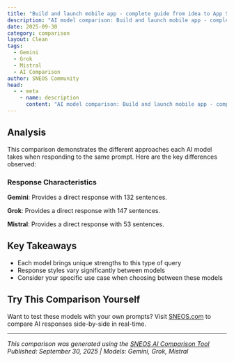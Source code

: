 ```yaml
---
title: "Build and launch mobile app - complete guide from idea to App Store"
description: "AI model comparison: Build and launch mobile app - complete guide from idea to App Store..."
date: 2025-09-30
category: comparison
layout: Clean
tags:
  - Gemini
  - Grok
  - Mistral
  - AI Comparison
author: SNEOS Community
head:
  - - meta
    - name: description
      content: "AI model comparison: Build and launch mobile app - complete guide from idea to App Store..."
---
```


<ChatComparison
  title="Build and launch mobile app - complete guide from idea to App Store"
  prompt="Build and launch mobile app - complete guide from idea to App Store"
  :responses='{"Gemini": "## Building and Launching a Mobile App: A Complete Guide\n\nThis guide provides a comprehensive roadmap for building and launching a successful mobile app, from the initial idea to its presence in the App Store.\n\n**Phase 1: Ideation \u0026 Validation**\n\n1. **The Idea:**\n * **Identify a problem:** What frustration do you experience? What needs are unmet in your community? What can be done better?\n * **Define your target audience:** Who will use this app? Be specific: demographics, tech-savviness, needs, pain points.\n * **Clearly state your app\u0027s purpose:** What core problem does it solve for the user? Keep it concise and easy to understand.\n * **Outline key features:** What functionalities are essential to achieve the app\u0027s purpose? Focus on the Minimum Viable Product (MVP) first.\n\n2. **Market Research:**\n * **Competitive Analysis:**\n * **Identify competitors:** Search for similar apps in the app stores. Analyze their strengths, weaknesses, user reviews, pricing models.\n * **Find your unique selling proposition (USP):** How will your app stand out? What will make users choose yours over the competition?\n * **Market Demand:**\n * **Keyword research:** Use tools like Google Keyword Planner, App Annie, or Sensor Tower to analyze search trends and competition for relevant keywords.\n * **Survey your target audience:** Use online surveys (Google Forms, SurveyMonkey), social media polls, or user interviews to gather feedback on your idea.\n\n3. **Validation:**\n * **Create a landing page:** Describe your app, its features, and benefits. Collect email addresses of interested users. Measure sign-up rates as a gauge of interest.\n * **Develop a simple prototype:** Use tools like Figma, Adobe XD, or InVision to create interactive mockups of your app\u0027s screens. Get user feedback on the usability and design.\n * **User Testing:** Present your prototype to potential users and observe how they interact with it. Gather feedback on usability, features, and overall experience.\n\n**Phase 2: Planning \u0026 Design**\n\n4. **Define Scope \u0026 Features (MVP):**\n * **Prioritize features:** Focus on the most crucial features for your MVP. These are the features that solve the core problem and provide the most value to users.\n * **Document features:** Clearly describe each feature, its functionality, and how it will benefit the user.\n * **Define success metrics:** How will you measure the success of your app? Key performance indicators (KPIs) can include downloads, active users, retention rate, and conversion rate.\n\n5. **Wireframing \u0026 User Flow:**\n * **Wireframes:** Create low-fidelity sketches of each screen in your app. Focus on the layout, content placement, and user interactions.\n * **User Flow:** Map out the user journey through the app. Visualize how users will navigate between screens and complete tasks.\n\n6. **UI/UX Design:**\n * **User Interface (UI):** Design the visual elements of your app, including colors, typography, icons, and buttons. Ensure a consistent and visually appealing design.\n * **User Experience (UX):** Focus on creating a seamless and intuitive experience for users. Optimize the app for usability, accessibility, and engagement.\n * **Branding:** Incorporate your brand identity into the app\u0027s design. Use consistent colors, logos, and messaging to reinforce your brand.\n\n7. **Technical Specifications:**\n * **Platform Choice:** Decide whether to build for iOS (Apple App Store), Android (Google Play Store), or both. Consider your target audience and development budget.\n * **Development Approach:**\n * **Native Development:** Develop separate apps for iOS and Android using platform-specific languages (Swift/Objective-C for iOS, Java/Kotlin for Android). Offers the best performance and access to device features.\n * **Cross-Platform Development:** Use a single codebase to build apps for both iOS and Android using frameworks like React Native, Flutter, or Xamarin. Can save time and money, but may have performance limitations.\n * **Hybrid Development:** Use web technologies (HTML, CSS, JavaScript) wrapped in a native container. Suitable for simple apps, but may not offer the best user experience.\n * **API Integrations:** Identify any third-party APIs that your app will need to integrate with (e.g., payment gateways, social media logins, mapping services).\n * **Database:** Choose a database to store your app\u0027s data (e.g., Firebase, MongoDB, AWS).\n\n**Phase 3: Development \u0026 Testing**\n\n8. **App Development:**\n * **Choose a development team:**\n * **In-house team:** Hire developers, designers, and project managers to build your app. Provides more control and flexibility.\n * **Freelancers:** Hire individual freelancers to handle specific tasks. Can be more cost-effective, but requires careful management.\n * **Development agency:** Outsource the entire development process to a specialized agency. Offers expertise and experience.\n * **Agile Development:** Use an agile development methodology to break down the project into smaller sprints and iterate based on feedback.\n * **Version Control:** Use a version control system (e.g., Git) to track changes to the codebase and collaborate effectively.\n\n9. **Testing:**\n * **Unit Testing:** Test individual components of the app to ensure they function correctly.\n * **Integration Testing:** Test how different components of the app interact with each other.\n * **System Testing:** Test the entire app as a whole to ensure it meets all requirements.\n * **User Acceptance Testing (UAT):** Have a group of representative users test the app and provide feedback.\n * **Beta Testing:** Release a beta version of the app to a wider audience for testing and feedback. Use tools like TestFlight (iOS) or Google Play Beta Testing (Android).\n * **Performance Testing:** Test the app\u0027s performance under different loads and conditions.\n * **Security Testing:** Identify and address any security vulnerabilities in the app.\n\n**Phase 4: Launch \u0026 Marketing**\n\n10. **App Store Optimization (ASO):**\n * **Keyword Research:** Identify relevant keywords that users will use to search for your app.\n * **App Title \u0026 Description:** Craft a compelling app title and description that highlights the app\u0027s key features and benefits. Use relevant keywords.\n * **App Icons \u0026 Screenshots:** Create visually appealing app icons and screenshots that showcase the app\u0027s user interface and functionality.\n * **App Preview Video:** Create a short video that demonstrates the app\u0027s features and benefits.\n * **Category Selection:** Choose the most relevant category for your app in the app stores.\n\n11. **Pre-Launch Marketing:**\n * **Build a Website/Landing Page:** Create a website or landing page for your app to showcase its features and benefits. Collect email addresses.\n * **Social Media Marketing:** Create social media accounts for your app and start building a following.\n * **Content Marketing:** Create blog posts, articles, and other content related to your app and its target audience.\n * **Email Marketing:** Send out email newsletters to your subscribers to keep them updated on your app\u0027s progress.\n * **Press Releases:** Send out press releases to announce your app\u0027s launch to relevant media outlets.\n * **Influencer Marketing:** Partner with influencers in your niche to promote your app to their followers.\n\n12. **App Store Submission:**\n * **Follow App Store Guidelines:** Carefully review the app store guidelines for iOS and Android and ensure your app complies with all requirements.\n * **Create an App Store Listing:** Fill out all the required information for your app listing, including the app title, description, keywords, screenshots, and video.\n * **Submit Your App:** Submit your app to the app stores for review.\n\n13. **Launch \u0026 Post-Launch Marketing:**\n * **Announce the Launch:** Officially announce the launch of your app through social media, email, and other marketing channels.\n * **Monitor App Performance:** Track key metrics such as downloads, active users, retention rate, and conversion rate.\n * **Gather User Feedback:** Encourage users to provide feedback on your app through reviews and ratings.\n * **Address Bug Fixes \u0026 Updates:** Release regular bug fixes and updates to improve the app\u0027s performance and address user feedback.\n * **Paid Advertising:** Consider using paid advertising channels such as Google Ads and Apple Search Ads to promote your app.\n * **Community Building:** Engage with your users and build a community around your app.\n\n**Phase 5: Maintenance \u0026 Growth**\n\n14. **Ongoing Maintenance:**\n * **Bug Fixes:** Continuously monitor for bugs and address them promptly.\n * **Security Updates:** Stay up-to-date on security vulnerabilities and release security updates as needed.\n * **Platform Updates:** Ensure your app is compatible with the latest versions of iOS and Android.\n * **Server Maintenance:** Maintain the server infrastructure that supports your app.\n\n15. **Iteration \u0026 Improvements:**\n * **Analyze User Data:** Use analytics to understand how users are interacting with your app.\n * **Gather User Feedback:** Continuously collect user feedback through surveys, reviews, and support tickets.\n * **Prioritize New Features:** Identify and prioritize new features and improvements based on user feedback and market trends.\n * **Release Regular Updates:** Release regular updates with new features, improvements, and bug fixes.\n\n16. **Monetization (If Applicable):**\n * **Choose a monetization model:**\n * **In-App Purchases (IAP):** Offer virtual goods, premium features, or subscriptions within the app.\n * **Subscriptions:** Charge users a recurring fee for access to the app\u0027s features.\n * **Advertising:** Display ads within the app.\n * **Freemium:** Offer a basic version of the app for free and charge for premium features.\n * **Paid App:** Charge users a one-time fee to download the app.\n * **Optimize for Revenue:** Experiment with different monetization strategies and optimize your app to maximize revenue.\n\n**Tools \u0026 Resources:**\n\n* **Prototyping:** Figma, Adobe XD, InVision\n* **Development:** Android Studio, Xcode, React Native, Flutter\n* **Analytics:** Google Analytics, Firebase Analytics, Mixpanel\n* **App Store Optimization:** App Annie, Sensor Tower\n* **Project Management:** Asana, Trello, Jira\n\n**Key Takeaways:**\n\n* **Focus on solving a real problem for a specific audience.**\n* **Validate your idea early and often.**\n* **Prioritize the user experience.**\n* **Develop a Minimum Viable Product (MVP) first.**\n* **Test thoroughly before launching.**\n* **Market your app effectively.**\n* **Continuously iterate and improve your app based on user feedback.**\n\nThis guide provides a comprehensive overview of the app development and launch process. Remember to adapt it to your specific needs and circumstances. Good luck!\n", "Grok": "Building and launching a mobile app is a detailed and multi-step process that involves planning, designing, developing, testing, and marketing. This comprehensive guide will walk you through the process from ideation to launching your app on the App Store (iOS) or Google Play Store (Android).\n\n---\n\n### **Phase 1: Ideation and Planning**\n1. **Define Your App Idea**\n - Identify a problem or need in the market that your app can solve.\n - Brainstorm unique features or value propositions that will make your app stand out.\n - Validate your idea by conducting market research and gathering feedback from potential users.\n\n2. **Conduct Market Research**\n - Analyze competitors: Download and study similar apps to understand their strengths and weaknesses (e.g., UI/UX, features, reviews).\n - Identify your target audience: Define their demographics, preferences, and behaviors.\n - Assess market demand: Use tools like Google Trends, App Store/Play Store rankings, or surveys to gauge interest.\n\n3. **Create a Business Plan**\n - Define your app\u2019s purpose and revenue model (e.g., freemium, in-app purchases, subscriptions, ads).\n - Estimate costs (development, design, marketing, and ongoing maintenance).\n - Set Key Performance Indicators (KPIs) like downloads, user retention, or revenue goals.\n\n4. **Develop a Minimum Viable Product (MVP) Plan**\n - List core features that are essential for the first version of your app.\n - Avoid overloading the MVP with too many features; focus on solving the primary problem.\n\n5. **Choose a Platform**\n - Decide whether to build for iOS, Android, or both (based on your target audience and budget).\n - Consider cross-platform frameworks like Flutter or React Native for simultaneous development on both platforms.\n - Note: iOS users often have higher spending power, while Android has a larger global user base.\n\n---\n\n### **Phase 2: Design and Prototyping**\n1. **Create Wireframes**\n - Sketch the layout and flow of your app to visualize the user journey.\n - Use tools like Figma, Sketch, or Balsamiq to create wireframes.\n\n2. **Design the User Interface (UI) and User Experience (UX)**\n - Focus on intuitive navigation and simplicity.\n - Follow platform-specific design guidelines (e.g., Apple\u2019s Human Interface Guidelines for iOS, Material Design for Android).\n - Use tools like Adobe XD or Figma to create high-fidelity designs.\n\n3. **Build a Prototype**\n - Develop an interactive prototype to test the app\u2019s flow and get early feedback.\n - Tools like InVision or Marvel can help create clickable prototypes.\n\n4. **Test the Prototype**\n - Share the prototype with potential users or stakeholders for feedback.\n - Iterate based on suggestions to refine the design.\n\n---\n\n### **Phase 3: Development**\n1. **Choose the Right Technology Stack**\n - **Native Development**:\n - iOS: Swift or Objective-C (using Xcode).\n - Android: Kotlin or Java (using Android Studio).\n - **Cross-Platform Development**:\n - Frameworks like Flutter (Dart), React Native (JavaScript), or Xamarin.\n - Choose based on budget, performance needs, and long-term goals.\n\n2. **Set Up the Development Environment**\n - Install necessary IDEs (Xcode for iOS, Android Studio for Android).\n - Set up version control (e.g., GitHub or GitLab) for collaboration and code management.\n\n3. **Build the App**\n - Follow agile development practices, breaking the project into sprints to build features iteratively.\n - Develop the frontend (UI) and backend (server, APIs, database) simultaneously if needed.\n - Use cloud services like Firebase, AWS, or Google Cloud for backend infrastructure.\n\n4. **Integrate Essential Features**\n - User authentication (login/signup via email, social media, etc.).\n - Push notifications for engagement.\n - Analytics tools (e.g., Firebase Analytics, Mixpanel) to track user behavior.\n\n5. **Ensure Scalability and Security**\n - Optimize the app for performance and scalability.\n - Implement security measures like data encryption, secure APIs, and compliance with regulations (e.g., GDPR for European users).\n\n---\n\n### **Phase 4: Testing**\n1. **Perform Functional Testing**\n - Test each feature to ensure it works as intended.\n - Use tools like TestFlight (iOS beta testing) or Google Play Console (Android beta testing).\n\n2. **Conduct Usability Testing**\n - Observe real users interacting with the app to identify pain points.\n - Refine the app based on feedback.\n\n3. **Test for Compatibility**\n - Test on multiple devices, screen sizes, and operating system versions.\n - Use emulators or physical devices for thorough testing.\n\n4. **Perform Performance Testing**\n - Check for app crashes, loading times, and battery consumption.\n - Tools like BrowserStack or Sauce Labs can help with cross-device testing.\n\n5. **Debug and Fix Issues**\n - Address bugs and optimize the app for smooth performance.\n\n---\n\n### **Phase 5: Pre-Launch Preparation**\n1. **Prepare App Store Assets**\n - Create a compelling app icon, screenshots, and promotional videos.\n - Write an engaging app description with relevant keywords for App Store Optimization (ASO).\n - Design promotional banners and social media graphics.\n\n2. **Set Up Developer Accounts**\n - **iOS (App Store)**: Register for the Apple Developer Program ($99/year).\n - **Android (Google Play Store)**: Create a Google Play Developer account ($25 one-time fee).\n - Complete necessary profiles, including payment and tax information.\n\n3. **Comply with Guidelines**\n - Ensure your app meets Apple\u2019s App Store Review Guidelines and Google Play Store policies.\n - Pay attention to privacy policies, especially for apps handling user data.\n\n4. **Plan a Marketing Strategy**\n - Build a landing page or website for your app.\n - Use social media, email marketing, and influencer partnerships to create buzz.\n - Consider paid ads (Google Ads, Facebook Ads) targeting your audience.\n - Reach out to tech blogs or app review sites for coverage.\n\n---\n\n### **Phase 6: Launching the App**\n1. **Submit the App for Review**\n - **iOS**: Upload your app to App Store Connect, fill out metadata, and submit for review (review time: 1-7 days).\n - **Android**: Upload your app bundle (.aab) or APK to Google Play Console and roll out to production (review time: a few hours to 3 days).\n\n2. **Monitor the Launch**\n - Track initial downloads, user feedback, and reviews.\n - Respond to user queries and address negative feedback promptly.\n\n3. **Promote the App**\n - Announce the launch through social media, newsletters, and press releases.\n - Offer limited-time promotions or discounts (if applicable).\n - Encourage users to leave positive reviews and ratings.\n\n---\n\n### **Phase 7: Post-Launch Activities**\n1. **Analyze Performance**\n - Use analytics tools to monitor KPIs like user acquisition, retention, and engagement.\n - Identify areas for improvement based on data.\n\n2. **Release Updates**\n - Fix bugs and add new features based on user feedback.\n - Roll out updates regularly to keep users engaged.\n\n3. **Scale Marketing Efforts**\n - Experiment with new marketing channels and strategies.\n - Focus on user retention through personalized push notifications or loyalty programs.\n\n4. **Optimize for ASO**\n - Update app store listings with relevant keywords.\n - Encourage ratings and reviews to improve visibility.\n\n5. **Plan for Growth**\n - Expand to new platforms if you started with just one (e.g., launch on Android after iOS).\n - Explore international markets by localizing your app (language, currency, etc.).\n\n---\n\n### **Tools and Resources**\n- **Design**: Figma, Sketch, Adobe XD, InVision.\n- **Development**: Xcode, Android Studio, Flutter, React Native.\n- **Testing**: TestFlight, BrowserStack, Sauce Labs.\n- **Analytics**: Firebase, Mixpanel, Google Analytics.\n- **Marketing**: Google Ads, Facebook Ads, Mailchimp for email campaigns.\n\n---\n\n### **Estimated Costs and Timeline**\n- **Cost**: \n - MVP development: $5,000\u2013$50,000 (depending on complexity and whether you hire a freelancer, agency, or build in-house).\n - Marketing: $1,000\u2013$10,000 for initial campaigns.\n - Developer accounts: $99/year (Apple), $25 one-time (Google).\n- **Timeline**: \n - Planning and Design: 2\u20134 weeks.\n - Development: 2\u20136 months for an MVP.\n - Testing and Launch: 2\u20134 weeks.\n - Total: 3\u20139 months for a basic app.\n\n---\n\n### **Tips for Success**\n- Start small with an MVP to test the market before investing heavily.\n- Focus on user experience; a poorly designed app will struggle to retain users.\n- Engage with your audience through social media and support channels.\n- Stay updated on platform policies and industry trends.\n\nBy following this guide, you can systematically take your app from an idea to a successful launch on the App Store or Google Play Store. If you\u2019re new to app development, consider partnering with experienced developers or agencies to ensure a smoother process. Good luck! \uD83D\uDE80\n\nIf you have specific questions or need guidance on a particular step (e.g., choosing a tech stack or designing the UI), let me know!", "Mistral": "Creating and launching a mobile app involves several steps, from conceptualizing the idea to publishing it on the App Store. Here\u2019s a comprehensive guide to help you through the process:\n\n### 1. Idea Generation and Validation\n- **Identify a Problem**: Start by identifying a problem that your app will solve.\n- **Market Research**: Conduct market research to understand your target audience, competitors, and market trends.\n- **Validate the Idea**: Use surveys, interviews, or create a landing page to gauge interest.\n\n### 2. Planning and Strategy\n- **Define Objectives**: Clearly define the objectives and goals of your app.\n- **Create a Business Plan**: Outline your business model, revenue streams, and marketing strategy.\n- **Set a Budget**: Determine your budget for development, marketing, and ongoing maintenance.\n\n### 3. Design\n- **Wireframing**: Create wireframes to outline the basic structure and layout of your app.\n- **Prototyping**: Develop a prototype to visualize the user interface and user experience (UI/UX).\n- **Design Guidelines**: Follow platform-specific design guidelines (iOS Human Interface Guidelines, Android Material Design).\n\n### 4. Development\n- **Choose a Platform**: Decide whether you will develop for iOS, Android, or both.\n- **Select a Development Approach**: Choose between native development (Swift/Objective-C for iOS, Kotlin/Java for Android) or cross-platform development (React Native, Flutter).\n- **Set Up Development Environment**: Install necessary tools like Xcode for iOS or Android Studio for Android.\n- **Develop MVP**: Start with a Minimum Viable Product (MVP) to test key features.\n- **Backend Development**: Set up servers, databases, and APIs if your app requires backend services.\n- **Testing**: Conduct thorough testing, including unit testing, integration testing, and user acceptance testing (UAT).\n\n### 5. Pre-Launch Preparation\n- **Beta Testing**: Release a beta version to a small group of users to gather feedback.\n- **Optimize Performance**: Ensure the app is optimized for performance, including load times and battery usage.\n- **Security**: Implement security measures to protect user data.\n- **Compliance**: Ensure your app complies with legal requirements, such as GDPR or CCPA.\n\n### 6. App Store Submission\n- **Create Developer Accounts**: Register for an Apple Developer account and/or Google Play Developer account.\n- **Prepare Metadata**: Write a compelling app description, keywords, and screenshots.\n- **Submit for Review**: Follow the submission guidelines for each platform.\n - **iOS**: Use App Store Connect to submit your app.\n - **Android**: Use Google Play Console to submit your app.\n- **Address Feedback**: Be prepared to address any feedback or rejections from the review process.\n\n### 7. Launch\n- **Marketing Campaign**: Launch a marketing campaign to promote your app through social media, email marketing, and press releases.\n- **App Store Optimization (ASO)**: Optimize your app store listing to improve visibility and downloads.\n- **Monitor Analytics**: Use analytics tools to monitor user engagement and app performance.\n\n### 8. Post-Launch\n- **User Feedback**: Collect and analyze user feedback to identify areas for improvement.\n- **Updates and Maintenance**: Regularly update your app to fix bugs, add new features, and improve performance.\n- **Engage Users**: Use push notifications, in-app messages, and social media to keep users engaged.\n\n### 9. Monetization\n- **Choose a Monetization Strategy**: Decide on a monetization model such as in-app purchases, subscriptions, ads, or a freemium model.\n- **Implement Monetization**: Integrate payment gateways and ad networks as needed.\n\n### 10. Continuous Improvement\n- **Iterate**: Continuously iterate on your app based on user feedback and market trends.\n- **Stay Updated**: Keep up with the latest technologies and platform updates to ensure your app remains competitive.\n\n### Tools and Resources\n- **Design Tools**: Sketch, Figma, Adobe XD.\n- **Development Tools**: Xcode, Android Studio, Visual Studio Code.\n- **Testing Tools**: TestFlight, Firebase Test Lab.\n- **Analytics Tools**: Google Analytics, Mixpanel, Firebase Analytics.\n- **Marketing Tools**: Mailchimp, Hootsuite, Buffer.\n\n### Conclusion\nLaunching a mobile app is a multi-step process that requires careful planning, execution, and continuous improvement. By following this guide, you can turn your app idea into a successful product on the App Store."}' 
  published-date="22:46"
/>

## Analysis

This comparison demonstrates the different approaches each AI model takes when responding to the same prompt. Here are the key differences observed:

### Response Characteristics

**Gemini**: Provides a direct response with 132 sentences. 

**Grok**: Provides a direct response with 147 sentences. 

**Mistral**: Provides a direct response with 53 sentences. 

## Key Takeaways

- Each model brings unique strengths to this type of query
- Response styles vary significantly between models
- Consider your specific use case when choosing between these models

## Try This Comparison Yourself

Want to test these models with your own prompts? Visit [SNEOS.com](https://sneos.com) to compare AI responses side-by-side in real-time.

---

*This comparison was generated using the [SNEOS AI Comparison Tool](https://sneos.com)*
*Published: September 30, 2025 | Models: Gemini, Grok, Mistral*
